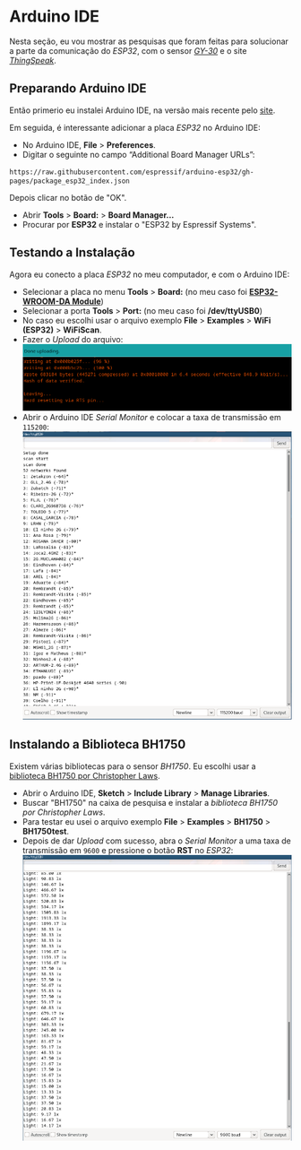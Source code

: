 # Arduino IDE

Nesta seção, eu vou mostrar as pesquisas que foram feitas para solucionar a parte da comunicação do *ESP32*, com o sensor [*GY-30*](../comp/sensor.md) e o site [*ThingSpeak*](https://thingspeak.com/).

## Preparando Arduino IDE

Então primerio eu instalei Arduino IDE, na versão mais recente pelo [site](https://www.arduino.cc/en/software).

Em seguida, é interessante adicionar a placa *ESP32* no Arduino IDE:
- No Arduino IDE, **File** > **Preferences**.
- Digitar o seguinte no campo “Additional Board Manager URLs”:
```
https://raw.githubusercontent.com/espressif/arduino-esp32/gh-pages/package_esp32_index.json
```
Depois clicar no botão de "OK".
- Abrir **Tools** > **Board:** > **Board Manager...**
- Procurar por **ESP32** e instalar o "ESP32 by Espressif Systems".

## Testando a Instalação

Agora eu conecto a placa *ESP32* no meu computador, e com o Arduino IDE:
- Selecionar a placa no menu **Tools** > **Board:** (no meu caso foi [**ESP32-WROOM-DA Module**](https://www.amazon.com.br/gp/product/B09491Q4F6/ref=ppx_yo_dt_b_asin_title_o08_s00?ie=UTF8&psc=1))
- Selecionar a porta **Tools** > **Port:** (no meu caso foi **/dev/ttyUSB0**)
- No caso eu escolhi usar o arquivo exemplo **File** > **Examples** > **WiFi (ESP32)** > **WiFiScan**.
- Fazer o *Upload* do arquivo:
![upload](../../../img/upload.png)
- Abrir o Arduino IDE *Serial Monitor* e colocar a taxa de transmissão em ```115200```:
![monitor](../../../img/monitor.png)

## Instalando a **Biblioteca BH1750**
Existem várias bibliotecas para o sensor *BH1750*. Eu escolhi usar a [biblioteca BH1750 por Christopher Laws](https://github.com/claws/BH1750).
- Abrir o Arduino IDE, **Sketch** > **Include Library** > **Manage Libraries**.
- Buscar "BH1750" na caixa de pesquisa e instalar a *biblioteca BH1750 por Christopher Laws*.
- Para testar eu usei o arquivo exemplo **File** > **Examples** > **BH1750** > **BH1750test**.
- Depois de dar *Upload* com sucesso, abra o *Serial Monitor* a uma taxa de transmissão em ```9600``` e pressione o botão **RST** no *ESP32*:
![luz](../../../img/luz.png)
